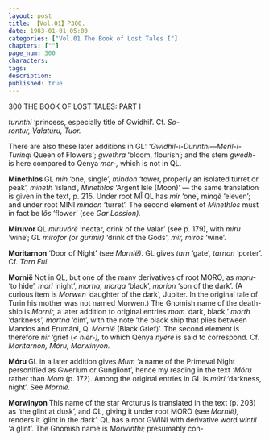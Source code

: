 ```yaml
---
layout: post
title: 【Vol.01】P300.
date: 1983-01-01 05:00
categories: ["Vol.01 The Book of Lost Tales I"]
chapters: [""]
page_num: 300
characters: 
tags: 
description: 
published: true
---
```


<p style="text-indent: 0;">
300      THE BOOK OF LOST TALES: PART I
</p>

<I>turinthi</I> ‘princess, especially title of Gwidhil’. Cf. <I>So-<BR>rontur, Valatúru, Tuor.</I>

There are also these later additions in GL: <I>‘Gwidhil-i-Durinthi—Meril-i-Turinqi</I> Queen of Flowers'; <I>gwethra</I> ‘bloom, flourish’; and the stem <I>gwedh-</I> is here compared to Qenya <I>mer-,</I> which is not in QL.

<B>Minethlos   </B>GL <I>min</I> ‘one, single’, <I>mindon</I> ‘tower, properly an isolated turret or peak’, <I>mineth</I> ‘island’, <I>Minethlos</I> ‘Argent Isle (Moon)’ — the same translation is given in the text, p. 215. Under root MĪ QL has <I>mir</I> ‘one’, m<I>inqë</I> ‘eleven’; and under root MINI <I>mindon</I> ‘turret’. The second element of <I>Minethlos</I> must in fact be l<I>ôs</I> ‘flower’ (see <I>Gar Lossion).</I>

<B>Miruvor   </B>QL <I>miruvórë</I> ‘nectar, drink of the Valar’ (see p. 179), with <I>miru</I> ‘wine’; GL <I>mirofor (or gurmir)</I> ‘drink of the Gods', <I>mîr, miros</I> ‘wine’.

<B>Moritarnon    </B>‘Door of Night’ (see <I>Mornië).</I> GL gives <I>tarn</I> ‘gate’, <I>tarnon</I> ‘porter’. Cf. <I>Tarn Fui.</I>

<B>Mornië  </B>Not in QL, but one of the many derivatives of root MORO, as <I>moru-</I> ‘to hide’, <I>mori</I> ‘night’, <I>morna, morqa</I> ‘black’, <I>morion</I> ‘son of the dark’. (A curious item is <I>Morwen</I> ‘daughter of the dark’, Jupiter. In the original tale of Turin his mother was not named Morwen.) The Gnomish name of the death-ship is <I>Mornir,</I> a later addition to original entries <I>mom</I> ‘dark, black,’ <I>morth</I> ‘darkness’, <I>mortna</I> ‘dim’, with the note ‘the black ship that plies between Mandos and Erumáni, Q. <I>Mornië</I> (Black Grief)’. The second element is therefore <I>nîr</I> ‘grief (< <I>nier-),</I> to which Qenya <I>nyérë</I> is said to correspond. Cf. <I>Moritarnon, Móru, Morwinyon.</I>

<B>Móru   </B>GL in a later addition gives <I>Mum</I> ‘a name of the Primeval Night personified as Gwerlum or Gungliont’, hence my reading in the text <I>‘Móru</I> rather than <I>Mom</I> (p. 172). Among the original entries in GL is <I>múri</I> ‘darkness, night’. See <I>Mornië.</I>

<B>Morwinyon   </B>This name of the star Arcturus is translated in the text (p. 203) as ‘the glint at dusk’, and QL, giving it under root MORO (see <I>Mornië),</I> renders it ‘glint in the dark’. QL has a root GWINI with derivative word <I>wintil</I> ‘a glint’. The Gnomish name is <I>Morwinthi;</I> presumably con-

